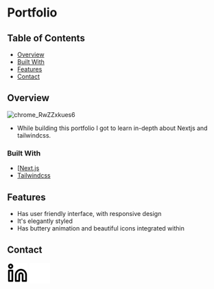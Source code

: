 # Portfolio

## Table of Contents

- [Overview](#overview)
- [Built With](#built-with)
- [Features](#features)
- [Contact](#contact)

## Overview

![chrome_RwZZxkues6](https://user-images.githubusercontent.com/120349016/219843252-8a29623c-3167-4a79-91a2-bf24e825b99b.png)

- While building this portfolio I got to learn in-depth about Nextjs and tailwindcss.

### Built With

- [[Next.js](https://nextjs.org/)
- [Tailwindcss](https://tailwindcss.com/)

## Features

- Has user friendly interface, with responsive design
- It's elegantly styled
- Has buttery animation and beautiful icons integrated within

## Contact

[![linkedin](./public/linkedin-light.svg)](https://www.linkedin.com/in/bibek-bhusal-8a125625b/#gh-light-mode-only)
[![linkedin](./public/linkedin-dark.svg)](https://www.linkedin.com/in/bibek-bhusal-8a125625b/#gh-dark-mode-only)
&nbsp;&nbsp;

<br />
<br />

[linkedin]: https://www.linkedin.com/in/bibek-bhusal-8a125625b/
